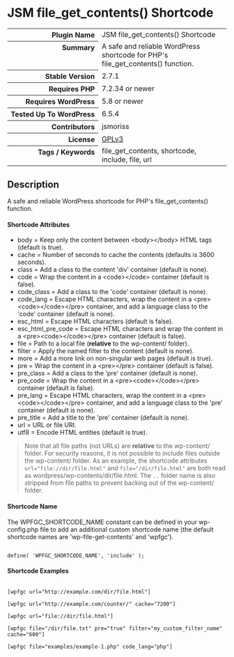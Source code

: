 <h1>JSM file_get_contents() Shortcode</h1>

<table>
<tr><th align="right" valign="top" nowrap>Plugin Name</th><td>JSM file_get_contents() Shortcode</td></tr>
<tr><th align="right" valign="top" nowrap>Summary</th><td>A safe and reliable WordPress shortcode for PHP&#039;s file_get_contents() function.</td></tr>
<tr><th align="right" valign="top" nowrap>Stable Version</th><td>2.7.1</td></tr>
<tr><th align="right" valign="top" nowrap>Requires PHP</th><td>7.2.34 or newer</td></tr>
<tr><th align="right" valign="top" nowrap>Requires WordPress</th><td>5.8 or newer</td></tr>
<tr><th align="right" valign="top" nowrap>Tested Up To WordPress</th><td>6.5.4</td></tr>
<tr><th align="right" valign="top" nowrap>Contributors</th><td>jsmoriss</td></tr>
<tr><th align="right" valign="top" nowrap>License</th><td><a href="https://www.gnu.org/licenses/gpl.txt">GPLv3</a></td></tr>
<tr><th align="right" valign="top" nowrap>Tags / Keywords</th><td>file_get_contents, shortcode, include, file, url</td></tr>
</table>

<h2>Description</h2>

<p>A safe and reliable WordPress shortcode for PHP's file_get_contents() function.</p>

<h4>Shortcode Attributes</h4>

<ul>
<li>body = Keep only the content between &lt;body&gt;&lt;/body&gt; HTML tags (default is true).</li>
<li>cache = Number of seconds to cache the contents (defaults is 3600 seconds).</li>
<li>class = Add a class to the content 'div' container (default is none).</li>
<li>code = Wrap the content in a &lt;code&gt;&lt;/code&gt; container (default is false).</li>
<li>code_class = Add a class to the 'code' container (default is none).</li>
<li>code_lang = Escape HTML characters, wrap the content in a &lt;pre&gt;&lt;code&gt;&lt;/code&gt;&lt;/pre&gt; container, and add a language class to the 'code' container (default is none).</li>
<li>esc_html = Escape HTML characters (default is false).</li>
<li>esc_html_pre_code = Escape HTML characters and wrap the content in a &lt;pre&gt;&lt;code&gt;&lt;/code&gt;&lt;/pre&gt; container (default is false).</li>
<li>file = Path to a local file (<strong>relative</strong> to the wp-content/ folder).</li>
<li>filter = Apply the named filter to the content (default is none).</li>
<li>more = Add a more link on non-singular web pages (default is true).</li>
<li>pre = Wrap the content in a &lt;pre&gt;&lt;/pre&gt; container (default is false).</li>
<li>pre_class = Add a class to the 'pre' container (default is none).</li>
<li>pre_code = Wrap the content in a &lt;pre&gt;&lt;code&gt;&lt;/code&gt;&lt;/pre&gt; container (default is false).</li>
<li>pre_lang = Escape HTML characters, wrap the content in a &lt;pre&gt;&lt;code&gt;&lt;/code&gt;&lt;/pre&gt; container, and add a language class to the 'pre' container (default is none).</li>
<li>pre_title = Add a title to the 'pre' container (default is none).</li>
<li>url = URL or file URI.</li>
<li>utf8 = Encode HTML entities (default is true).</li>
</ul>

<blockquote>
  <p>Note that all file paths (not URLs) are <strong>relative</strong> to the wp-content/ folder. For security reasons, it is not possible to include files outside the wp-content/ folder. As an example, the shortcode attributes <code>url="file://dir/file.html"</code> and <code>file="/dir/file.html"</code> are both read as wordpress/wp-contents/dir/file.html. The <code>..</code> folder name is also stripped from file paths to prevent backing out of the wp-content/ folder.</p>
</blockquote>

<h4>Shortcode Name</h4>

<p>The WPFGC_SHORTCODE_NAME constant can be defined in your wp-config.php file to add an additional custom shortcode name (the default shortcode names are 'wp-file-get-contents' and 'wpfgc').</p>

<pre><code>
define( 'WPFGC_SHORTCODE_NAME', 'include' );
</code></pre>

<h4>Shortcode Examples</h4>

<pre><code>
&#91;wpfgc url="http://example.com/dir/file.html"&#93;

&#91;wpfgc url="http://example.com/counter/" cache="7200"&#93;

&#91;wpfgc url="file://dir/file.html"&#93;

&#91;wpfgc file="/dir/file.txt" pre="true" filter="my_custom_filter_name" cache="600"&#93;

&#91;wpfgc file="examples/example-1.php" code_lang="php"&#93;
</code></pre>

